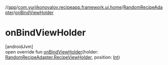 //[app](../../../index.md)/[com.yuriikonovalov.recipeapp.framework.ui.home](../index.md)/[RandomRecipeAdapter](index.md)/[onBindViewHolder](on-bind-view-holder.md)

# onBindViewHolder

[androidJvm]\
open override fun [onBindViewHolder](on-bind-view-holder.md)(holder: [RandomRecipeAdapter.RecipeViewHolder](-recipe-view-holder/index.md), position: [Int](https://kotlinlang.org/api/latest/jvm/stdlib/kotlin/-int/index.html))

